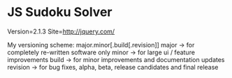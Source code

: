 # JS Sudoku Solver
Version=2.1.3 Site=http://jquery.com/

My versioning scheme:
major.minor[.build[.revision]]
major -> for completely re-written software only
minor -> for large ui / feature improvements
build -> for minor improvements and documentation updates
revision -> for bug fixes, alpha, beta, release candidates and final release

